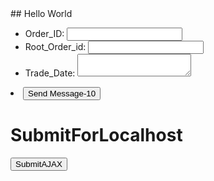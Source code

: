 <head>
<script src="https://ajax.googleapis.com/ajax/libs/jquery/3.5.1/jquery.min.js"></script>
</head>
## Hello World

<form action="http://localhost:5000/" method="post" name="myForm">
 <ul>
  <li>
    <label for="name">Order_ID:</label>
    <input type="text" id="name" name="user_name">
  </li>
  <li>
    <label for="mail">Root_Order_id:</label>
    <input type="email" id="mail" name="user_email">
  </li>
  <li>
    <label for="msg">Trade_Date:</label>
    <textarea id="msg" name="user_message"></textarea>
  </li>
 </ul>
 <li class="button">
  <button onclick="changeText()">Send Message-10</button>
  <!--<button type="submit">Send your message</button> -->
</li>
 <h1 onclick="changeText(this)">SubmitForLocalhost</h1>

<script>
function changeText() {
  <!-- id.innerHTML = "Ooops!"; -->
 <!-- window.location.href="http://www.google.com"; -->
 window.location.href="http://127.0.0.1:5000/api/v1/resources/books/all";
}

 function demo() { 
  var formData = JSON.stringify($("#myForm").serializeArray());
  $.ajax({ 
     type: "GET", 
     url: "http://127.0.0.1:5000/api/v1/resources/books/all", 
     data: formdata, 
     datatype: "json", 
     contentType : "application/json"
     success: function(){ 
        alert("AJAX request successfully completed");
       // Do operation what you want to do 
     } 
  }); 
} 
</script> 
<input type="submit" onclick="demo()" value="SubmitAJAX"> 

</form>
